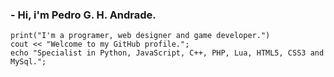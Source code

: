 
### - Hi, i'm Pedro G. H. Andrade.
```
print("I'm a programer, web designer and game developer.")
cout << "Welcome to my GitHub profile.";
echo "Specialist in Python, JavaScript, C++, PHP, Lua, HTML5, CSS3 and MySql.";
```
